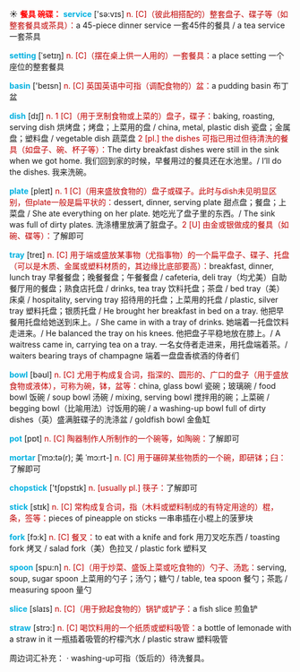 ☀ <font color="red">**餐具 碗碟：**</font>
<font color="sky blue">**service**</font> ['sə:vɪs] 
<font color="#c00000">n. [C]（彼此相搭配的）整套盘子、碟子等（如整套餐具或茶具）：</font>a 45-piece dinner service 一套45件的餐具 / a tea service 一套茶具
           
<font color="sky blue">**setting**</font> [ˈsetɪŋ]
<font color="#c00000">n. [C]（摆在桌上供一人用的）一套餐具：</font>a place setting 一个座位的整套餐具

<font color="sky blue">**basin**</font> ['beɪsn] 
<font color="#c00000">n. [C] 英国英语中可指（调配食物的）盆：</font>a pudding basin 布丁盆

<font color="sky blue">**dish**</font> [dɪʃ] 
<font color="#c00000">n. 1 [C]（用于烹制食物或上菜的）盘子，碟子：</font>baking, roasting, serving dish 烘烤盘；烤盘；上菜用的盘 / china, metal, plastic dish 瓷盘；金属盘；塑料盘 / vegetable dish 蔬菜盘 <font color="#c00000">2 [pl.] the dishes 可指已用过但待清洗的餐具（如盘子、碗、杯子等）：</font>The dirty breakfast dishes were still in the sink when we got home. 我们回到家的时候，早餐用过的餐具还在水池里。/ I’ll do the dishes. 我来洗碗。

<font color="sky blue">**plate**</font> [pleɪt] 
<font color="#c00000">n. 1 [C]（用来盛放食物的）盘子或碟子。此时与dish未见明显区别，但plate一般是扁平状的：</font>dessert, dinner, serving plate 甜点盘；餐盘；上菜盘 / She ate everything on her plate. 她吃光了盘子里的东西。/ The sink was full of dirty plates. 洗涤槽里放满了脏盘子。<font color="#c00000">2 [U] 由金或银做成的餐具（如碗、碟等）：</font>了解即可
           
<font color="sky blue">**tray**</font> [treɪ]
<font color="#c00000">n. [C] 用于端或盛放某事物（尤指事物）的一个扁平盘子、碟子、托盘（可以是木质、金属或塑料材质的，其边缘比底部要高）：</font>breakfast, dinner, lunch tray 早餐餐盘；晚餐餐盘；午餐餐盘 / cafeteria, deli tray（均尤美）自助餐厅用的餐盘；熟食店托盘 / drinks, tea tray 饮料托盘；茶盘 / bed tray（美）床桌 / hospitality, serving tray 招待用的托盘；上菜用的托盘 / plastic, silver tray 塑料托盘；银质托盘 / He brought her breakfast in bed on a tray. 他把早餐用托盘给她送到床上。/ She came in with a tray of drinks. 她端着一托盘饮料走进来。/ He balanced the tray on his knees. 他把盘子平稳地放在膝上。/ A waitress came in, carrying tea on a tray. 一名女侍者走进来，用托盘端着茶。/ waiters bearing trays of champagne 端着一盘盘香槟酒的侍者们

<font color="sky blue">**bowl**</font> [bəʊl] 
<font color="#c00000">n. [C] 尤用于构成复合词，指深的、圆形的、广口的盘子（用于盛放食物或液体），可称为碗，钵，盆等：</font>china, glass bowl 瓷碗；玻璃碗 / food bowl 饭碗 / soup bowl 汤碗 / mixing, serving bowl 搅拌用的碗；上菜碗 / begging bowl（比喻用法）讨饭用的碗 / a washing-up bowl full of dirty dishes（英）盛满脏碟子的洗涤盆 / goldfish bowl 金鱼缸

<font color="sky blue">**pot**</font> [pɒt] 
<font color="#c00000">n. [C] 陶器制作人所制作的一个碗等，如陶碗：</font>了解即可
           
<font color="sky blue">**mortar**</font> [ˈmɔ:tə(r); 美 ˈmɔ:rt-]
<font color="#c00000">n. [C] 用于碾碎某些物质的一个碗，即研钵；臼：</font>了解即可

<font color="sky blue">**chopstick**</font> ['tʃɒpstɪk] 
<font color="#c00000">n. [usually pl.] 筷子：</font>了解即可

<font color="sky blue">**stick**</font> [stɪk] 
<font color="#c00000">n. [C] 常构成复合词，指（木料或塑料制成的有特定用途的）棍，条，签等：</font>pieces of pineapple on sticks 一串串插在小棍上的菠萝块

<font color="sky blue">**fork**</font> [fɔ:k] 
<font color="#c00000">n. [C] 餐叉：</font>to eat with a knife and fork 用刀叉吃东西 / toasting fork 烤叉 / salad fork（美）色拉叉 / plastic fork 塑料叉

<font color="sky blue">**spoon**</font> [spu:n] 
<font color="#c00000">n. [C]（用于炒菜、盛饭上菜或吃食物的）勺子、汤匙：</font>serving, soup, sugar spoon 上菜用的勺子；汤勺；糖勺 / table, tea spoon 餐勺；茶匙 / measuring spoon 量勺

<font color="sky blue">**slice**</font> [slaɪs] 
<font color="#c00000">n. [C]（用于掀起食物的）锅铲或铲子：</font>a fish slice 煎鱼铲 

<font color="sky blue">**straw**</font> [strɔ:] 
<font color="#c00000">n. [C] 喝饮料用的一个纸质或塑料吸管：</font>a bottle of lemonade with a straw in it 一瓶插着吸管的柠檬汽水 / plastic straw 塑料吸管

周边词汇补充：
· washing-up可指（饭后的）待洗餐具。
